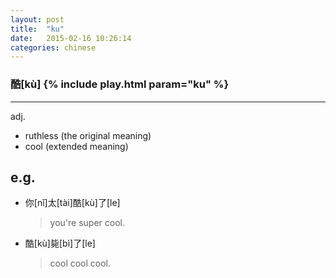 ```yaml
---
layout: post
title:  "ku"
date:   2015-02-16 10:26:14
categories: chinese
---
```

### 酷[kù] {% include play.html param="ku" %}
-----------
adj.

- ruthless (the original meaning)
- cool (extended meaning)

e.g.
---
- 你[nǐ]太[tài]酷[kù]了[le]

  > you're super cool.
- 酷[kù]毙[bì]了[le]

  >cool cool cool.
